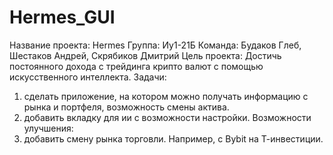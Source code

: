 # Hermes_GUI
Название проекта: Hermes 
Группа: Иу1-21Б
Команда: Будаков Глеб, Шестаков Андрей, Скрябиков Дмитрий
Цель проекта: Достичь постоянного дохода с трейдинга крипто валют с помощью искусственного интеллекта.
Задачи: 
1)	сделать приложение, на котором можно получать информацию с рынка и портфеля, возможность смены актива.
2)	добавить вкладку для ии с возможности настройки.
Возможности улучшения:
1)	добавить смену рынка торговли. Например, с Bybit на Т-инвестиции.

